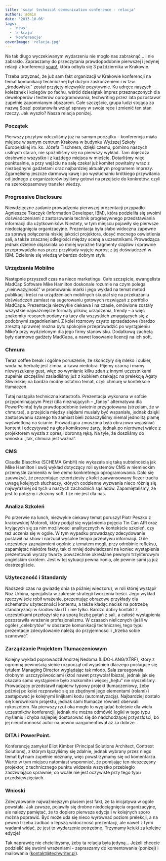 ```yaml
---
title: 'soap! technical communication conference - relacja'
authors: admin
date: '2013-10-06'
tags:
  - 'news'
  - 'z-kraju'
  - 'konferencje'
coverImage: 'relacja.jpg'
---
```


Na tak długo wyczekiwanym wydarzeniu nie mogło nas zabraknąć... i nie zabrakło.
Zapraszamy do przeczytania prawdopodobnie pierwszej i jedynej relacji z
konferencji [soap!](http://www.soapconf.com/), która odbyła się 3 października w
Krakowie.

<!--truncate-->

Trzeba przyznać, że już sam fakt organizacji w Krakowie konferencji na temat
komunikacji technicznej był dużym zaskoczeniem i w tzw. „środowisku” został
przyjęty niezwykle pozytywnie. Ku udręce naszych koleżanek i kolegów po fachu,
wśród dziesiątek imprez przeznaczonych dla deweloperów i testerów
oprogramowania, techwriting przez lata pozostawał zupełnie zapomnianym obszarem.
Całe szczęście, grupa ludzi stojąca za nazwą Soap! postanowiła wziąć sprawy w
swoje ręce i zmienić ten stan rzeczy. Jak wyszło? Nasza relacja poniżej.

### Początek

Pierwszy pozytyw odczuliśmy już na samym początku – konferencja miała miejsce w
samym centrum Krakowa w budynku Wyższej Szkoły Europejskiej im. ks. Józefa
Tischnera, dzięki czemu, pomimo naszych usilnych starań, nie spóźniliśmy się na
pierwszy wykład. Tam dojeżdża dosłownie wszystko i z każdego miejsca w mieście.
Dotarliśmy więc punktualnie, a przy wejściu na salę czekał już komitet powitalny
wraz z niezbędnymi gadżetami oraz najbardziej aktualnym programem imprezy.
Zgarnęliśmy jeszcze darmową kawę i po wysłuchaniu krótkiego przywitania od
jednego z organizatorów byliśmy gotowi na przejście do konkretów, czyli na
szerokopasmowy transfer wiedzy.

### Progressive Disclosure

Niewdzięczne zadanie prowadzenia pierwszej prezentacji przypadło Agnieszce
Tkaczyk (Information Developer, IBM), która podzieliła się swoimi
doświadczeniami z zastosowania technik progresywnego przedstawiania informacji
dla użytkowników. Niestety, w tym miejscu pojawiły się pierwsze niedociągnięcia
organizacyjne. Prezentacja była słabo widoczna zapewne za sprawą połączenia
niskiej jakości projektora, dosyć mocnego oświetlenia sali, a także znacznej
odległości między sceną a uczestnikami. Prowadząca jednak dzielnie objaśniała co
mniej wyraźne fragmenty slajdów i sprawnie przeprowadziła nas przez przykłady
wyjęte wprost z jej doświadczeń w IBM. Dzielenie się wiedzą w bardzo dobrym
stylu.

### Urządzenia Mobilne

Następnie przyszedł czas na nieco marketingu. Całe szczęście, ewangelista MadCap
Software Mike Hamilton doskonale rozumie na czym polega „nieinwazyjność” w
promowaniu marki i jego wykład na temat metod publikacji treści na urządzeniach
mobilnych skupiał się na przekazaniu doświadczeń zamiast na sugerowaniu gotowych
rozwiązań z portfolio MadCapa. Prezentacja niezwykle ciekawa i na czasie,
omówione zostały wszystkie najważniejsze formaty plików, urządzenia, trendy – a
więc znakomity research podany na tacy dla wszystkich zmagających się z
podobnymi zagadnieniami. Z kolei rozmowy czysto sprzedażowe (bardzo zresztą
sprawne) można było spokojnie przeprowadzić po wystąpieniu Mike’a przy
wydzielonym dla jego firmy stanowisku. Dodatkową zachętą były darmowe gadżety
MadCapa, a nawet losowanie licencji na ich soft.

### Chmura

Teraz coffee break i ogólne poruszenie, że skończyły się mleko i cukier, woda na
herbatę jest zimna, a kawa niedobra. Pijemy czarną i mamy niewyszukany gust,
więc po wymianie kilku zdań z innymi uczestnikami zupełnie szczęśliwi
zasiadliśmy już z kubkiem czekając na prelekcję Agaty Śliwińskiej na bardzo
modny ostatnio temat, czyli chmurę w kontekście tłumaczeń.

Tutaj nastąpiła techniczna katastrofa. Prezentacja wykonana w sofcie
przypominającym Prezi (dla nieznających – „fancy” alternatywa dla PowerPointa)
była prawdopodobnie świetnie przygotowana (strzelam, że w chmurze), a przejścia
między slajdami musiały być wspaniałe, jednak dzięki zastosowaniu szarego tła
zamiast bieli zobaczyliśmy niemal jednolitą plamę wyświetloną na ścianie.
Prowadząca zmuszona była obrazowo wyjaśniać kontent i odczytywać na głos
komiksowe żarty, jednak po nierównej walce z projektorem wyszła z opresji
obronną ręką. Na tyle, że doszliśmy do wniosku: „tak, chmura jest ważna”.

### CMS

Claudia Blaschke (SCHEMA GmbH) nie wykazała się taką subtelnością jak Mike
Hamilton i swój wykład dotyczący roli systemów CMS w niemieckim przemyśle
zamieniła w live demo konkretnego oprogramowania. Dało się zauważyć, że
prezentując czterdziesty z kolei zaawansowany ficzer traciła uwagę kolejnych
słuchaczy, których codzienne wyzwania nieco różnią się najwyraźniej od tych u
naszych zachodnich sąsiadów. Zapamiętaliśmy, że jest to potężny i złożony soft.
I że nie jest dla nas.

### Analiza Szkoleń

Po przerwie na lunch, niezwykle ciekawy temat poruszył Piotr Peszko z
krakowskiej Motoroli, który podjął się wyjaśnienia pojęcia Tin Can API oraz
kryjących się za nim możliwości analitycznych w kontekście szkoleń, czy też
uczenia się w ogóle. W tym wypadku prowadzący zdecydowanie postawił na show i
narzucił wysokie tempo przepływu informacji. O ile uczestnicy zaznajomieni
ogólnie z tematem mogli, przy odrobinie refleksu, zapamiętać niektóre fakty, tak
ci mniej doświadczeni na koniec wystąpienia prezentowali wyrazy twarzy
powszechnie określane pewnym trzyliterowym angielskim skrótem. Jest w tej
sytuacji pewna ironia, ale pewnie sami ją już dostrzegliście.

### Użyteczność i Standardy

Nadszedł czas na gwiazdę dnia (a później wieczoru), w roli której wystąpił Noz
Urbina, specjalista w zakresie strategii tworzenia treści. Jego wykład
rzeczywiście robił wrażenie, prezentując obrazowe przykłady dla schematów
użyteczności kontentu, a także kładąc nacisk na potrzebę standaryzacji w
środowisku IT i nie tylko. Bardzo dobry kontakt z uczestnikami przełożył się na
sporą liczbę pytań z sali, a całość wystąpienia pozostawiła wrażenie
profesjonalizmu. W czasach nielicznych (jeśli w ogóle) „celebrytów” w obszarze
komunikacji technicznej, tego typu prezentacje zdecydowanie należą do
przyjemności i „trzeba sobie szanować”.

### Zarządzanie Projektem Tłumaczeniowym

Kolejny wykład poprowadził Andrzej Nedoma (LIDO-LANG/XTRF), który z ogromną
pewnością siebie rozpoczął od wyjaśnień dlaczego posługuje się tytułem Managing
Director wyglądając tak młodo. Sala zareagowała drobnymi uszczypliwościami (ktoś
nawet przywołał Ibisza), jednak jak się okazało samo wystąpienie było znakomite
i więcej „hejtu” nie słyszeliśmy. Prowadzący przedstawił najpierw typowy projekt
tłumaczeniowy, żeby później po kolei rozprawiać się ze zbędnymi jego elementami
(rolami) i zastępować je kolejnymi linijkami kodu (automatyzacją). Najbardziej
dostało się kierownikom projektu, jednak sami tłumacze również oberwali
rykoszetem. Na pierwszy rzut oka mogło to wyglądać boleśnie dla wielu
uczestników konferencji, jednak nie można odmówić logiki w tego typu myśleniu i
chyba najlepiej dostosować się do nadchodzącej przyszłości, bo jej nieuchronność
autor na pewno uargumentował aż za dobrze.

### DITA i PowerPoint.

Konferencję zamykał Eliot Kimber (Principal Solutions Architect, Contrext
Solutions), z którym łączyliśmy się zdalnie, jednak wybrany przez niego temat
był nam zupełnie nieznany, więc powstrzymamy się od komentarza. Warto w tym
miejscu natomiast wspomnieć, że pomijając ten nieszczęsny projektor, z
technicznego punktu widzenia wszystko przebiegło zadziwiająco sprawnie, co wcale
nie jest oczywiste przy tego typu przedsięwzięciach.

### Wnioski

Zdecydowanie najważniejszym plusem jest fakt, że ta inicjatywa w ogóle powstała.
Jak zawsze, pojawiły się drobne niedociągnięcia organizacyjne, ale należy
pamiętać, że to dopiero pierwsza edycja i w kolejnych sporo można poprawić. Być
może uda się nieco wyrównać poziom prelekcji, a na pewno trzeba zadbać o lepszą
widoczność prezentacji, ale nawet z tymi wadami widać, że jest to wydarzenie
potrzebne. Trzymamy kciuki za kolejne edycje!

Tak naprawdę nie chcielibyśmy, żeby ta relacja była jedyną... Jeżeli chcecie
podzielić się swoimi wrażeniami - zapraszamy do komentowania (poniżej) i
mailowania (kontakt@techwriter.pl).

